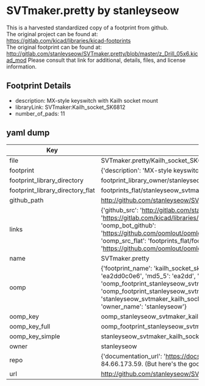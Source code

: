 # SVTmaker.pretty by stanleyseow  
This is a harvested standardized copy of a footprint from github.  
The original project can be found at:  
https://gitlab.com/kicad/libraries/kicad-footprints  
The original footprint can be found at:
http://gitlab.com/stanleyseow/SVTmaker.pretty/blob/master/z_Drill_05x6.kicad_mod
Please consult that link for additional, details, files, and license information.  
## Footprint Details
* description: MX-style keyswitch with Kailh socket mount  
* libraryLink: SVTmaker:Kailh_socket_SK6812  
* number_of_pads: 11  
## yaml dump  
| Key | Value |  
| --- | --- |  
| file | SVTmaker.pretty/Kailh_socket_SK6812-backup.kicad_mod |  
| footprint | {'description': 'MX-style keyswitch with Kailh socket mount', 'libraryLink': 'SVTmaker:Kailh_socket_SK6812', 'number_of_pads': 11} |  
| footprint_library_directory | footprint_library_owner/stanleyseow_SVTmaker.pretty |  
| footprint_library_directory_flat | footprints_flat/stanleyseow_svtmaker_kailh_socket_sk6812_backup/working |  
| github_path | http://github.com/stanleyseow/SVTmaker.pretty/blob/master/Kailh_socket_SK6812-backup.kicad_mod |  
| links | {'github_src': 'http://gitlab.com/stanleyseow/SVTmaker.pretty/blob/master/z_Drill_05x6.kicad_mod', 'github_src_repo': 'https://gitlab.com/kicad/libraries/kicad-footprints', 'oomp_bot': 'footprints/stanleyseow_svtmaker_kailh_socket_sk6812_backup/working', 'oomp_bot_github': 'https://github.com/oomlout/oomlout_oomp_footprint_bot/tree/main/footprints/stanleyseow_svtmaker_kailh_socket_sk6812_backup/working', 'oomp_src_flat': 'footprints_flat/footprints_flat/stanleyseow_svtmaker_kailh_socket_sk6812_backup/working', 'oomp_src_flat_github': 'https://github.com/oomlout/oomlout_oomp_footprint_src/tree/main/footprints_flat/stanleyseow_svtmaker_kailh_socket_sk6812_backup/working'} |  
| name | SVTmaker.pretty |  
| oomp | {'footprint_name': 'kailh_socket_sk6812_backup', 'library_name': 'svtmaker', 'md5': 'ea2dd0c0e64ea3b346aea1768d5b8c14', 'md5_10': 'ea2dd0c0e6', 'md5_5': 'ea2dd', 'md5_6': 'ea2dd0', 'oomp_key': 'oomp_stanleyseow_svtmaker_kailh_socket_sk6812_backup', 'oomp_key_extra': 'oomp_footprint_stanleyseow_svtmaker_kailh_socket_sk6812_backup', 'oomp_key_full': 'oomp_footprint_stanleyseow_svtmaker_kailh_socket_sk6812_backup_ea2dd0', 'oomp_key_simple': 'stanleyseow_svtmaker_kailh_socket_sk6812_backup', 'original_filename': 'SVTmaker.pretty/Kailh_socket_SK6812-backup.kicad_mod', 'owner_name': 'stanleyseow'} |  
| oomp_key | oomp_stanleyseow_svtmaker_kailh_socket_sk6812_backup |  
| oomp_key_full | oomp_footprint_stanleyseow_svtmaker_kailh_socket_sk6812_backup |  
| oomp_key_simple | stanleyseow_svtmaker_kailh_socket_sk6812_backup |  
| owner | stanleyseow |  
| repo | {'documentation_url': 'https://docs.github.com/rest/overview/resources-in-the-rest-api#rate-limiting', 'message': "API rate limit exceeded for 84.66.173.59. (But here's the good news: Authenticated requests get a higher rate limit. Check out the documentation for more details.)"} |  
| url | http://github.com/stanleyseow/SVTmaker.pretty |  

